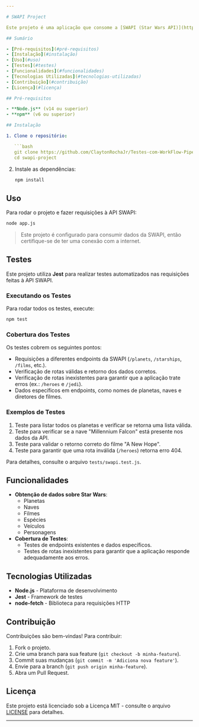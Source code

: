 ```yaml
---

# SWAPI Project

Este projeto é uma aplicação que consome a [SWAPI (Star Wars API)](https://swapi.dev/) para obter dados sobre o universo Star Wars, incluindo planetas, naves, personagens, filmes, espécies, e veículos. O projeto foi desenvolvido com uma estrutura de testes usando **Jest**, verificando tanto os endpoints existentes quanto o manuseio de rotas incorretas.

## Sumário

- [Pré-requisitos](#pré-requisitos)
- [Instalação](#instalação)
- [Uso](#uso)
- [Testes](#testes)
- [Funcionalidades](#funcionalidades)
- [Tecnologias Utilizadas](#tecnologias-utilizadas)
- [Contribuição](#contribuição)
- [Licença](#licença)

## Pré-requisitos

- **Node.js** (v14 ou superior)
- **npm** (v6 ou superior)

## Instalação

1. Clone o repositório:

   ```bash
   git clone https://github.com/ClaytonRochaJr/Testes-com-WorkFlow-Pipeline
   cd swapi-project
   ```

2. Instale as dependências:

   ```bash
   npm install
   ```

## Uso

Para rodar o projeto e fazer requisições à API SWAPI:

```bash
node app.js
```

> Este projeto é configurado para consumir dados da SWAPI, então certifique-se de ter uma conexão com a internet.

## Testes

Este projeto utiliza **Jest** para realizar testes automatizados nas requisições feitas à API SWAPI. 

### Executando os Testes

Para rodar todos os testes, execute:

```bash
npm test
```

### Cobertura dos Testes

Os testes cobrem os seguintes pontos:
- Requisições a diferentes endpoints da SWAPI (`/planets`, `/starships`, `/films`, etc.).
- Verificação de rotas válidas e retorno dos dados corretos.
- Verificação de rotas inexistentes para garantir que a aplicação trate erros (ex.: `/heroes` e `/jedi`).
- Dados específicos em endpoints, como nomes de planetas, naves e diretores de filmes.

### Exemplos de Testes

1. Teste para listar todos os planetas e verificar se retorna uma lista válida.
2. Teste para verificar se a nave "Millennium Falcon" está presente nos dados da API.
3. Teste para validar o retorno correto do filme "A New Hope".
4. Teste para garantir que uma rota inválida (`/heroes`) retorna erro 404.

Para detalhes, consulte o arquivo `tests/swapi.test.js`.

## Funcionalidades

- **Obtenção de dados sobre Star Wars**:
  - Planetas
  - Naves
  - Filmes
  - Espécies
  - Veículos
  - Personagens
- **Cobertura de Testes**:
  - Testes de endpoints existentes e dados específicos.
  - Testes de rotas inexistentes para garantir que a aplicação responde adequadamente aos erros.

## Tecnologias Utilizadas

- **Node.js** - Plataforma de desenvolvimento
- **Jest** - Framework de testes
- **node-fetch** - Biblioteca para requisições HTTP

## Contribuição

Contribuições são bem-vindas! Para contribuir:

1. Fork o projeto.
2. Crie uma branch para sua feature (`git checkout -b minha-feature`).
3. Commit suas mudanças (`git commit -m 'Adiciona nova feature'`).
4. Envie para a branch (`git push origin minha-feature`).
5. Abra um Pull Request.

## Licença

Este projeto está licenciado sob a Licença MIT - consulte o arquivo [LICENSE](LICENSE) para detalhes.

---
```

